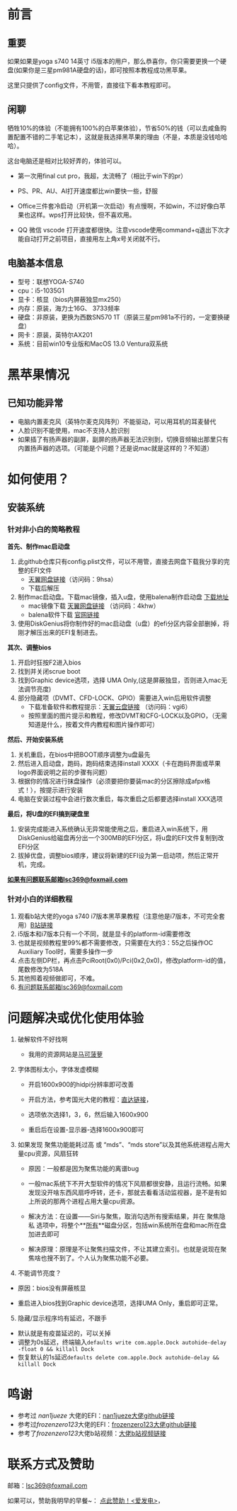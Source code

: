 # 前言

## 重要

如果如果是yoga s740 14英寸 i5版本的用户，那么恭喜你，你只需要更换一个硬盘(如果你是三星pm981A硬盘的话)，即可按照本教程成功黑苹果。

这里只提供了config文件，不用管，直接往下看本教程即可。

## 闲聊

牺牲10%的体验（不能拥有100%的白苹果体验），节省50%的钱（可以去咸鱼购置配置不错的二手笔记本），这就是我选择黑苹果的理由（不是，本质是没钱哈哈哈）。

这台电脑还是相对比较好弄的，体验可以。

* 第一次用final cut pro，我超，太流畅了（相比于win下的pr）
* PS、PR、AU、AI打开速度都比win要快一些，舒服

* Office三件套冷启动（开机第一次启动）有点慢啊，不如win，不过好像白苹果也这样。wps打开比较快，但不喜欢用。
* QQ 微信 vscode 打开速度都很快。注意vscode使用command+q退出下次才能自动打开之前项目，直接用左上角x号关闭就不行。

## 电脑基本信息

* 型号：联想YOGA-S740
* cpu：i5-1035G1
* 显卡：核显（bios内屏蔽独显mx250）
* 内存：原装，海力士16G、 3733频率
* 硬盘：非原装，更换为西数SN570 1T（原装三星pm981a不行的，一定要换硬盘）
* 网卡：原装，英特尔AX201
* 系统：目前win10专业版和MacOS 13.0 Ventura双系统

# 黑苹果情况

## 已知功能异常

* 电脑内置麦克风（英特尔麦克风阵列）不能驱动，可以用耳机的耳麦替代
* 人脸识别不能使用，mac不支持人脸识别
* 如果插了有扬声器的副屏，副屏的扬声器无法识别到，切换音频输出那里只有内置扬声器的选项。（可能是个问题？还是说mac就是这样的？不知道）

# 如何使用？

## 安装系统

### 针对非小白的简略教程

**首先、制作mac启动盘**

1. 此github仓库只有config.plist文件，可以不用管，直接去网盘下载我分享的完整的EFI文件
   * [天翼网盘链接](https://cloud.189.cn/t/z2qMJfyMvaMf)（访问码：9hsa）
   * 下载后解压
2. 制作mac启动盘。下载mac镜像，插入u盘，使用balena制作启动盘 [下载地址](https://www.balena.io/etcher/)
   * mac镜像下载 [天翼网盘链接](https://cloud.189.cn/t/nQz2EfMzI77b) （访问码：4khw）
   * balena软件下载 [官网链接](https://www.balena.io/etcher/)
3. 使用DiskGenius将你制作好的mac启动盘（u盘）的efi分区内容全部删掉，将刚才解压出来的EFI复制进去。

**其次、调整bios**

1. 开启时狂按F2进入bios
2. 找到并关闭scrue boot
3. 找到Graphic device选项，选择 UMA Only,(这是屏蔽独显，否则进入mac无法调节亮度)
3. 部分隐藏项（DVMT、CFD-LOCK、GPIO）需要进入win后用软件调整
   * 下载准备软件和教程提示：[天翼云盘链接](https://cloud.189.cn/t/326fQrUZZV3m) （访问码：vgi6）
   * 按照里面的图片提示和教程，修改DVMT和CFG-LOCK以及GPIO，（无需知道是什么，按着文件内教程和图片操作即可）

**然后、开始安装系统**

1. 关机重启，在bios中把BOOT顺序调整为u盘最先
2. 然后进入启动盘，跑码，跑码结束选择install XXXX（卡在跑码界面或苹果logo界面说明之前的步骤有问题）
3. 根据你的情况进行抹盘操作（必须要把你要装mac的分区擦除成afpx格式！），按提示进行安装
4. 电脑在安装过程中会进行数次重启，每次重启之后都要选择install XXX选项

**最后，将U盘的EFI搞到硬盘里**

1. 安装完成能进入系统确认无异常能使用之后，重启进入win系统下，用DiskGenius给磁盘再分出一个300MB的EFI分区，将u盘的EFI文件复制到改EFI分区
2. 拔掉优盘，调整bios顺序，建议将新建的EFI设为第一启动项，然后正常开机，完成。

**如果有问题联系邮箱lsc369@foxmail.com**

### 针对小白的详细教程

1. 观看b站大佬的yoga s740 i7版本黑苹果教程（注意他是i7版本，不可完全套用）[B站链接](https://www.bilibili.com/video/BV1RL4y1W7iw/?share_source=copy_web&vd_source=e12669299d41a343bc4b7a143cb161f2)
2. i5版本和i7版本只有一个不同，就是显卡的platform-id需要修改
3. 也就是视频教程里99%都不需要修改，只需要在大约3：55之后操作OC Auxiliary Tool时，需要多操作一步
4. 点击左侧DP栏，再点击PciRoot(0x0)/Pci(0x2,0x0)，修改platform-id的值，尾数修改为518A
5. 其他照着视频做即可，不难。
6. 有问题联系邮箱lsc369@foxmail.com

# 问题解决或优化使用体验

1. 破解软件不好找啊

   * 我用的资源网站是[马可菠萝](https://www.macbl.com/)

2. 字体图标太小，字体发虚模糊

   * 开启1600x900的hidpi分辨率即可改善

   * 开启方法，参考国光大佬的教程：[直达链接](https://apple.sqlsec.com/6-%E5%AE%9E%E7%94%A8%E5%A7%BF%E5%8A%BF/6-5/)，

   * 选项依次选择1，3，6，然后输入1600x900

   * 重启后在设置-显示器-选择1600x900即可

3. 如果发现 聚焦功能能耗过高 或 “mds”、“mds store”以及其他系统进程占用大量cpu资源，风扇狂转

   * 原因：一般都是因为聚焦功能的离谱bug

   * 一般mac系统下不开大型软件的情况下风扇都很安静，且运行流畅。如果发现没开啥东西风扇呼呼转，还卡，那就去看看活动监视器，是不是有如上所说的那两个进程占用大量cpu资源。

   * 解决方法：在设置——Siri与聚焦，取消勾选所有搜索结果，并在 聚焦隐私 选项中，将整个**<u>所有</u>**磁盘分区，包括win系统所在盘和mac所在盘加进去即可

   * 解决原理：原理是不让聚焦扫描文件，不让其建立索引。也就是说现在聚焦啥也搜不到了。个人认为聚焦功能不必要。
   
4. 不能调节亮度？

  * 原因：bios没有屏蔽核显
  
  * 重启进入bios找到Graphic device选项，选择UMA Only，重启即可正常。
  
5. 隐藏/显示程序坞有延迟，不跟手
  * 默认就是有疫苗延迟的，可以关掉
  * 调整为0s延迟，终端输入`defaults write com.apple.Dock autohide-delay -float 0 && killall Dock`
  * 恢复默认的1s延迟`defaults delete com.apple.Dock autohide-delay && killall Dock`

# 鸣谢

* 参考过 *nan1jueze* 大佬的EFI：[nan1jueze大佬github链接](https://github.com/nan1jueze/YOGA_S740-14IIL_i5-1035G1_OpenCore)
* 参考过*frozenzero123*大佬的EFI：[frozenzero123大佬github链接](https://github.com/frozenzero123/YOGA-S740)
* 参考了*frozenzero123*大佬b站视频：[大佬b站视频链接](https://www.bilibili.com/video/BV1RL4y1W7iw/?share_source=copy_web&vd_source=e12669299d41a343bc4b7a143cb161f2)

# 联系方式及赞助

邮箱：lsc369@foxmail.com

如果可以，赞助我明早的早餐~： [点此赞助！<爱发电>](https://afdian.net/a/lsc007)，
